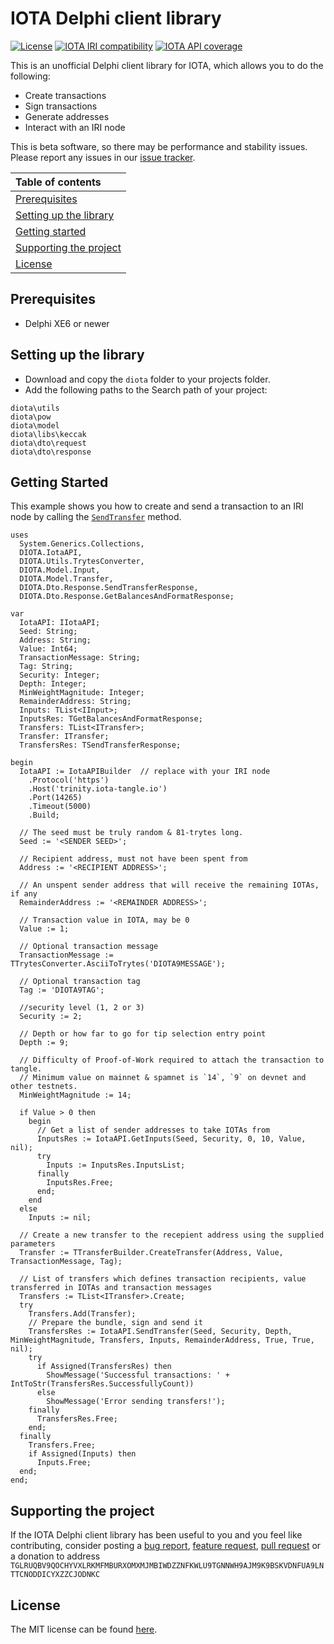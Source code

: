 # IOTA Delphi client library

[![License][license-badge]][license]
[![IOTA IRI compatibility][iota-iri-badge]][iota-iri]
[![IOTA API coverage][iota-api-badge]][iota-api]

This is an unofficial Delphi client library for IOTA, which allows you to do the following:
* Create transactions
* Sign transactions
* Generate addresses
* Interact with an IRI node

This is beta software, so there may be performance and stability issues.
Please report any issues in our [issue tracker](https://github.com/lubovaskov/iota-delphi/issues/new).

|Table of contents|
|:----|
| [Prerequisites](#prerequisites)
| [Setting up the library](#setting-up-the-library)|
| [Getting started](#getting-started) |
| [Supporting the project](#supporting-the-project)|
| [License](#license)

## Prerequisites

* Delphi XE6 or newer

## Setting up the library

* Download and copy the `diota` folder to your projects folder.
* Add the following paths to the Search path of your project:
```diota
diota\utils
diota\pow
diota\model
diota\libs\keccak
diota\dto\request
diota\dto\response
```

## Getting Started

This example shows you how to create and send a transaction to an IRI node by calling the [`SendTransfer`](diota/DIOTA.IotaAPI#IIotaAPI.SendTransfer) method.

```delphi
uses
  System.Generics.Collections,
  DIOTA.IotaAPI,
  DIOTA.Utils.TrytesConverter,
  DIOTA.Model.Input,
  DIOTA.Model.Transfer,
  DIOTA.Dto.Response.SendTransferResponse,
  DIOTA.Dto.Response.GetBalancesAndFormatResponse;

var
  IotaAPI: IIotaAPI;
  Seed: String;
  Address: String;
  Value: Int64;
  TransactionMessage: String;
  Tag: String;
  Security: Integer;
  Depth: Integer;
  MinWeightMagnitude: Integer;
  RemainderAddress: String;
  Inputs: TList<IInput>;
  InputsRes: TGetBalancesAndFormatResponse;
  Transfers: TList<ITransfer>;
  Transfer: ITransfer;
  TransfersRes: TSendTransferResponse;  
  
begin
  IotaAPI := IotaAPIBuilder  // replace with your IRI node
    .Protocol('https')
    .Host('trinity.iota-tangle.io')
    .Port(14265)
	.Timeout(5000)
    .Build;

  // The seed must be truly random & 81-trytes long.
  Seed := '<SENDER SEED>';

  // Recipient address, must not have been spent from
  Address := '<RECIPIENT ADDRESS>';

  // An unspent sender address that will receive the remaining IOTAs, if any
  RemainderAddress := '<REMAINDER ADDRESS>';

  // Transaction value in IOTA, may be 0
  Value := 1;

  // Optional transaction message
  TransactionMessage := TTrytesConverter.AsciiToTrytes('DIOTA9MESSAGE');

  // Optional transaction tag
  Tag := 'DIOTA9TAG';

  //security level (1, 2 or 3)
  Security := 2;

  // Depth or how far to go for tip selection entry point
  Depth := 9;

  // Difficulty of Proof-of-Work required to attach the transaction to tangle.
  // Minimum value on mainnet & spamnet is `14`, `9` on devnet and other testnets.
  MinWeightMagnitude := 14;

  if Value > 0 then
    begin
      // Get a list of sender addresses to take IOTAs from
      InputsRes := IotaAPI.GetInputs(Seed, Security, 0, 10, Value, nil);
      try
        Inputs := InputsRes.InputsList;
      finally
        InputsRes.Free;
      end;
    end
  else
    Inputs := nil;

  // Create a new transfer to the recepient address using the supplied parameters
  Transfer := TTransferBuilder.CreateTransfer(Address, Value, TransactionMessage, Tag);

  // List of transfers which defines transaction recipients, value transferred in IOTAs and transaction messages
  Transfers := TList<ITransfer>.Create;
  try
    Transfers.Add(Transfer);
    // Prepare the bundle, sign and send it
    TransfersRes := IotaAPI.SendTransfer(Seed, Security, Depth, MinWeightMagnitude, Transfers, Inputs, RemainderAddress, True, True, nil);
    try
      if Assigned(TransfersRes) then
        ShowMessage('Successful transactions: ' + IntToStr(TransfersRes.SuccessfullyCount))
      else
        ShowMessage('Error sending transfers!');
    finally
      TransfersRes.Free;
    end;
  finally
    Transfers.Free;
    if Assigned(Inputs) then
      Inputs.Free;
  end;
end;
```

## Supporting the project

If the IOTA Delphi client library has been useful to you and you feel like contributing, consider posting a [bug report](https://github.com/lubovaskov/iota-delphi/issues/new), [feature request](https://github.com/lubovaskov/iota-delphi/issues/new),    [pull request](https://github.com/lubovaskov/iota-delphi/pulls/) or a donation to address
`TGLRUQBV9QOCHYVXLRKMFMBURXOMXMJMBIWDZZNFKWLU9TGNNWH9AJM9K9BSKVDNFUA9LNTTCNODDICYXZZCJODNKC`

## License

The MIT license can be found [here](LICENSE).

[license]: https://raw.githubusercontent.com/lubovaskov/iota-delphi/master/LICENSE
[license-badge]: https://img.shields.io/badge/license-MIT-blue.svg
[iota-iri]: https://github.com/iotaledger/iri/tree/v1.5.5
[iota-iri-badge]: https://img.shields.io/badge/IOTA%20IRI%20compatibility-v1.5.5-blue.svg
[iota-api]: https://iota.readme.io/reference
[iota-api-badge]: https://img.shields.io/badge/IOTA%20API%20coverage-15/15%20commands-green.svg

